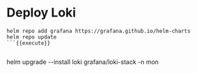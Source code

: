 
# Deploy Loki



``` 
helm repo add grafana https://grafana.github.io/helm-charts
helm repo update
```{{execute}}


``` 
helm upgrade --install loki grafana/loki-stack -n mon
```{{execute}}
